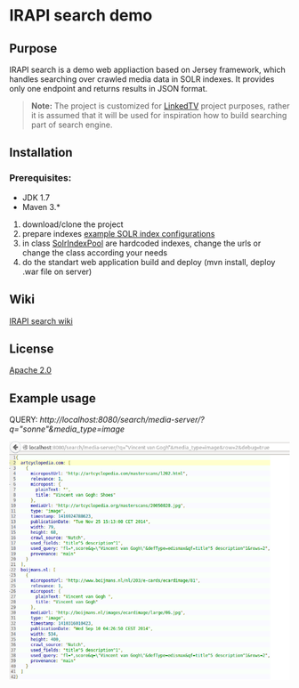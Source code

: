 # IRAPI search demo

## Purpose
IRAPI search is a demo web appliaction based on Jersey framework, which handles searching over crawled media data in SOLR indexes. It provides only one endpoint and returns results in JSON format.

> **Note:** The project is customized for [LinkedTV](http://linkedtv.eu/) project purposes, rather it is assumed that it will be used for inspiration how to build searching part of search engine.

## Installation
### Prerequisites:
* JDK 1.7
* Maven 3.*

1. download/clone the project
2. prepare indexes [example SOLR index configurations](https://github.com/KIZI/IRAPI/tree/master/solr-example-conf/cores)
3. in class [SolrIndexPool](https://github.com/KIZI/IRAPI/blob/master/search/src/main/java/eu/linkedtv/irapi/search/solr/SolrIndexPool.java) are hardcoded indexes, change the urls or change the class according your needs
4. do the standart web application build and deploy (mvn install, deploy .war file on server)

## Wiki
[IRAPI search wiki](https://github.com/KIZI/IRAPI/wiki/Searching---How-the-search-over-indexed-data-is-done) 

## License

[Apache 2.0](https://github.com/KIZI/IRAPI/blob/master/search/LICENCE.TXT)


## Example usage
QUERY: *http://localhost:8080/search/media-server/?q="sonne"&media_type=image*

![example IRAPI result](https://raw.githubusercontent.com/KIZI/IRAPI/master/wikipictures/search_json_output.png)
